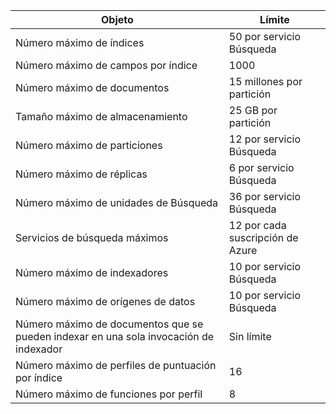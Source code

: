Objeto|Límite
---|---
Número máximo de índices|50 por servicio Búsqueda
Número máximo de campos por índice|1000
Número máximo de documentos|15 millones por partición
Tamaño máximo de almacenamiento|25 GB por partición
Número máximo de particiones|12 por servicio Búsqueda
Número máximo de réplicas|6 por servicio Búsqueda
Número máximo de unidades de Búsqueda|36 por servicio Búsqueda
Servicios de búsqueda máximos|12 por cada suscripción de Azure
Número máximo de indexadores|10 por servicio Búsqueda
Número máximo de orígenes de datos|10 por servicio Búsqueda
Número máximo de documentos que se pueden indexar en una sola invocación de indexador|Sin límite
Número máximo de perfiles de puntuación por índice|16
Número máximo de funciones por perfil|8

<!---HONumber=AcomDC_1125_2015-->